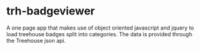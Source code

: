 # trh-badgeviewer
A one page app that makes use of object oriented javascript and jquery to load treehouse badges split into categories. The data is provided through the Treehouse json api.
